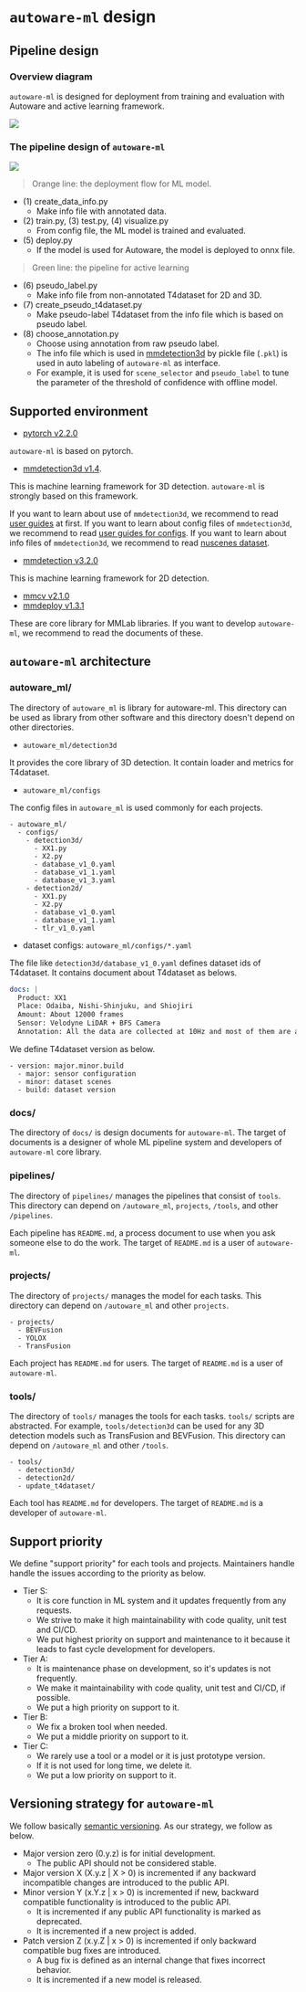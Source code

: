 # `autoware-ml` design

## Pipeline design
### Overview diagram

`autoware-ml` is designed for deployment from training and evaluation with Autoware and active learning framework.

![](/docs/fig/autoware-ml.drawio.svg)

### The pipeline design of `autoware-ml`

![](/docs/fig/pipeline.drawio.svg)

>  Orange line: the deployment flow for ML model.

- (1) create_data_info.py
  - Make info file with annotated data.
- (2) train.py, (3) test.py, (4) visualize.py
  - From config file, the ML model is trained and evaluated.
- (5) deploy.py
  - If the model is used for Autoware, the model is deployed to onnx file.

> Green line: the pipeline for active learning

- (6) pseudo_label.py
  - Make info file from non-annotated T4dataset for 2D and 3D.
- (7) create_pseudo_t4dataset.py
  - Make pseudo-label T4dataset from the info file which is based on pseudo label.
- (8) choose_annotation.py
  - Choose using annotation from raw pseudo label.
  - The info file which is used in [mmdetection3d](https://github.com/open-mmlab/mmdetection3d) by pickle file (`.pkl`) is used in auto labeling  of `autoware-ml` as interface.
  - For example, it is used for `scene_selector` and `pseudo_label` to tune the parameter of the threshold of confidence with offline model.

## Supported environment

- [pytorch v2.2.0](https://github.com/pytorch/pytorch/tree/v2.2.0)

`autoware-ml` is based on pytorch.

- [mmdetection3d v1.4](https://github.com/open-mmlab/mmdetection3d/tree/v1.4.0).

This is machine learning framework for 3D detection.
`autoware-ml` is strongly based on this framework.

If you want to learn about use of `mmdetection3d`, we recommend to read [user guides](https://mmdetection3d.readthedocs.io/en/latest/user_guides/index.html) at first.
If you want to learn about config files of `mmdetection3d`, we recommend to read [user guides for configs](https://mmdetection3d.readthedocs.io/en/latest/user_guides/config.html).
If you want to learn about info files of  `mmdetection3d`, we recommend to read [nuscenes dataset](https://mmdetection3d.readthedocs.io/en/latest/advanced_guides/datasets/nuscenes.html?highlight=info).

- [mmdetection v3.2.0](https://github.com/open-mmlab/mmdetection/tree/v3.2.0)

This is machine learning framework for 2D detection.

- [mmcv v2.1.0](https://github.com/open-mmlab/mmcv/tree/v2.1.0)
- [mmdeploy v1.3.1](https://github.com/open-mmlab/mmdeploy/tree/v1.3.1)

These are core library for MMLab libraries.
If you want to develop `autoware-ml`, we recommend to read the documents of these.

## `autoware-ml` architecture
### autoware_ml/

The directory of `autoware_ml` is library for autoware-ml.
This directory can be used as library from other software and this directory doesn't depend on other directories.

- `autoware_ml/detection3d`

It provides the core library of 3D detection.
It contain loader and metrics for T4dataset.

- `autoware_ml/configs`

The config files in `autoware_ml` is used commonly for each projects.

```
- autoware_ml/
  - configs/
    - detection3d/
      - XX1.py
      - X2.py
      - database_v1_0.yaml
      - database_v1_1.yaml
      - database_v1_3.yaml
    - detection2d/
      - XX1.py
      - X2.py
      - database_v1_0.yaml
      - database_v1_1.yaml
      - tlr_v1_0.yaml
```

- dataset configs: `autoware_ml/configs/*.yaml`

The file like `detection3d/database_v1_0.yaml` defines dataset ids of T4dataset.
It contains document about T4dataset as belows.

```yaml
docs: |
  Product: XX1
  Place: Odaiba, Nishi-Shinjuku, and Shiojiri
  Amount: About 12000 frames
  Sensor: Velodyne LiDAR + BFS Camera
  Annotation: All the data are collected at 10Hz and most of them are annotated at 2Hz and DBv1.0_nishi_shinjuku_[0-7]_ are annotated at 10Hz
```

We define T4dataset version as below.

```
- version: major.minor.build
  - major: sensor configuration
  - minor: dataset scenes
  - build: dataset version
```

### docs/

The directory of `docs/` is design documents for `autoware-ml`.
The target of documents is a designer of whole ML pipeline system and developers of `autoware-ml` core library.

### pipelines/

The directory of `pipelines/` manages the pipelines that consist of `tools`.
This directory can depend on `/autoware_ml`, `projects`, `/tools`, and other `/pipelines`.

Each pipeline has `README.md`, a process document to use when you ask someone else to do the work.
The target of `README.md` is a user of `autoware-ml`.

### projects/

The directory of `projects/` manages the model for each tasks.
This directory can depend on `/autoware_ml` and other `projects`.

```
- projects/
  - BEVFusion
  - YOLOX
  - TransFusion
```

Each project has `README.md` for users.
The target of `README.md` is a user of `autoware-ml`.

### tools/

The directory of `tools/` manages the tools for each tasks.
`tools/` scripts are abstracted. For example, `tools/detection3d` can be used for any 3D detection models such as TransFusion and BEVFusion.
This directory can depend on `/autoware_ml` and other `/tools`.


```
- tools/
  - detection3d/
  - detection2d/
  - update_t4dataset/
```

Each tool has `README.md` for developers.
The target of `README.md` is a developer of `autoware-ml`.

## Support priority

We define "support priority" for each tools and projects. Maintainers handle handle the issues according to the priority as below.

- Tier S:
  - It is core function in ML system and it updates frequently from any requests.
  - We strive to make it high maintainability with code quality, unit test and CI/CD.
  - We put highest priority on support and maintenance to it because it leads to fast cycle development for developers.
- Tier A:
  - It is maintenance phase on development, so it's updates is not frequently.
  - We make it maintainability with code quality, unit test and CI/CD, if possible.
  - We put a high priority on support to it.
- Tier B:
  - We fix a broken tool when needed.
  - We put a middle priority on support to it.
- Tier C:
  - We rarely use a tool or a model or it is just prototype version.
  - If it is not used for long time, we delete it.
  - We put a low priority on support to it.

## Versioning strategy for `autoware-ml`

We follow basically [semantic versioning](https://semver.org/).
As our strategy, we follow as below.

- Major version zero (0.y.z) is for initial development.
  - The public API should not be considered stable.
- Major version X (X.y.z | X > 0) is incremented if any backward incompatible changes are introduced to the public API.
- Minor version Y (x.Y.z | x > 0) is incremented if new, backward compatible functionality is introduced to the public API.
  - It is incremented if any public API functionality is marked as deprecated.
  - It is incremented if a new project is added.
- Patch version Z (x.y.Z | x > 0) is incremented if only backward compatible bug fixes are introduced.
  - A bug fix is defined as an internal change that fixes incorrect behavior.
  - It is incremented if a new model is released.
